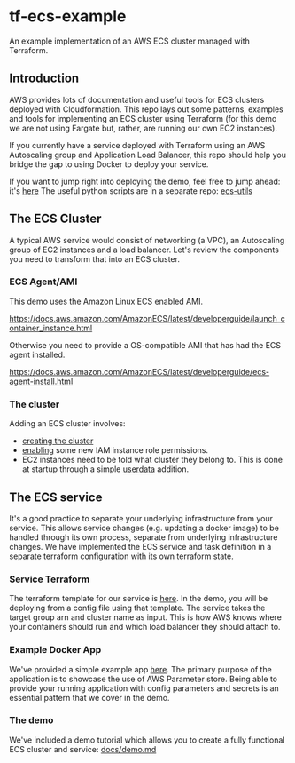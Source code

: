 # tf-ecs-example
An example implementation of an AWS ECS cluster managed with Terraform.

## Introduction

AWS provides lots of documentation and useful tools for ECS clusters deployed with Cloudformation. This repo lays out some patterns, examples and tools for implementing an ECS cluster using Terraform (for this demo we are not using Fargate but, rather, are running our own EC2 instances).

If you currently have a service deployed with Terraform using an AWS Autoscaling group and Application Load Balancer, this repo should help you bridge the gap to using Docker to deploy your service.

If you want to jump right into deploying the demo, feel free to jump ahead: it's [here](docs/demo.md) The useful python scripts are in a separate repo: [ecs-utils](https://github.com/navapbc/ecs-utils/blob/master/README.md)

## The ECS Cluster

A typical AWS service would consist of networking (a VPC), an Autoscaling group of EC2 instances and a load balancer. Let's review the components you need to transform that into an ECS cluster.

### ECS Agent/AMI

This demo uses the Amazon Linux ECS enabled AMI.

https://docs.aws.amazon.com/AmazonECS/latest/developerguide/launch_container_instance.html

Otherwise you need to provide a OS-compatible AMI that has had the ECS agent installed.

https://docs.aws.amazon.com/AmazonECS/latest/developerguide/ecs-agent-install.html

### The cluster
Adding an ECS cluster involves:
- [creating the cluster](templates/vpc/main.tf)
- [enabling](templates/vpc/iam.tf) some new IAM instance role permissions.
- EC2 instances need to be told what cluster they belong to. This is done at startup through a simple [userdata](templates/vpc/user_data.tpl) addition.

## The ECS service
It's a good practice to separate your underlying infrastructure from your service. This allows service changes (e.g. updating a docker image) to be handled through its own process, separate from underlying infrastructure changes. We have implemented the ECS service and task definition in a separate terraform configuration with its own terraform state.

### Service Terraform

The terraform template for our service is [here](templates/basic-app). In the demo, you will be deploying from a config file using that template. The service takes the target group arn and cluster name as input. This is how AWS knows where your containers should run and which load balancer they should attach to.

### Example Docker App

We've provided a simple example app [here](basic-app/). The primary purpose of the application is to showcase the use of AWS Parameter store. Being able to provide your running application with config parameters and secrets is an essential pattern that we cover in the demo.

### The demo

We've included a demo tutorial which allows you to create a fully functional ECS cluster and service: [docs/demo.md](docs/demo.md)
